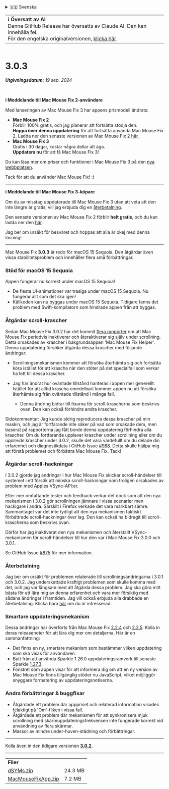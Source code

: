<details>
<summary>🇸🇪 Svenska</summary>

[🇬🇧 English (GitHub Release)](https://github.com/noah-nuebling/mac-mouse-fix/releases/tag/3.0.3)\
[🇦🇩 Català](https://redirect.macmousefix.com/?target=mmf-release&tag=3.0.3&locale=ca)\
[🇩🇪 Deutsch](https://redirect.macmousefix.com/?target=mmf-release&tag=3.0.3&locale=de)\
[🇪🇸 Español](https://redirect.macmousefix.com/?target=mmf-release&tag=3.0.3&locale=es)\
[🇫🇷 Français](https://redirect.macmousefix.com/?target=mmf-release&tag=3.0.3&locale=fr)\
[🇮🇩 Indonesia](https://redirect.macmousefix.com/?target=mmf-release&tag=3.0.3&locale=id)\
[🇮🇹 Italiano](https://redirect.macmousefix.com/?target=mmf-release&tag=3.0.3&locale=it)\
[🇭🇺 Magyar](https://redirect.macmousefix.com/?target=mmf-release&tag=3.0.3&locale=hu)\
[🇳🇱 Nederlands](https://redirect.macmousefix.com/?target=mmf-release&tag=3.0.3&locale=nl)\
[🇵🇱 Polski](https://redirect.macmousefix.com/?target=mmf-release&tag=3.0.3&locale=pl)\
[🇧🇷 Português (Brasil)](https://redirect.macmousefix.com/?target=mmf-release&tag=3.0.3&locale=pt-BR)\
[🇵🇹 Português (Portugal)](https://redirect.macmousefix.com/?target=mmf-release&tag=3.0.3&locale=pt-PT)\
[🇷🇴 Română](https://redirect.macmousefix.com/?target=mmf-release&tag=3.0.3&locale=ro)\
**🇸🇪 Svenska**\
[🇻🇳 Tiếng Việt](https://redirect.macmousefix.com/?target=mmf-release&tag=3.0.3&locale=vi)\
[🇹🇷 Türkçe](https://redirect.macmousefix.com/?target=mmf-release&tag=3.0.3&locale=tr)\
[🇨🇿 Čeština](https://redirect.macmousefix.com/?target=mmf-release&tag=3.0.3&locale=cs)\
[🇬🇷 Ελληνικά](https://redirect.macmousefix.com/?target=mmf-release&tag=3.0.3&locale=el)\
[🇷🇺 Русский](https://redirect.macmousefix.com/?target=mmf-release&tag=3.0.3&locale=ru)\
[🇺🇦 Українська](https://redirect.macmousefix.com/?target=mmf-release&tag=3.0.3&locale=uk)\
[🇮🇱 עברית](https://redirect.macmousefix.com/?target=mmf-release&tag=3.0.3&locale=he)\
[🇸🇦 العربية](https://redirect.macmousefix.com/?target=mmf-release&tag=3.0.3&locale=ar)\
[🇮🇳 हिन्दी](https://redirect.macmousefix.com/?target=mmf-release&tag=3.0.3&locale=hi)\
[🇹🇭 ไทย](https://redirect.macmousefix.com/?target=mmf-release&tag=3.0.3&locale=th)\
[🇨🇳 中文 (简体)](https://redirect.macmousefix.com/?target=mmf-release&tag=3.0.3&locale=zh-Hans)\
[🇨🇳 中文 (繁體)](https://redirect.macmousefix.com/?target=mmf-release&tag=3.0.3&locale=zh-Hant)\
[🇭🇰 中文（香港)](https://redirect.macmousefix.com/?target=mmf-release&tag=3.0.3&locale=zh-HK)\
[🇯🇵 日本語](https://redirect.macmousefix.com/?target=mmf-release&tag=3.0.3&locale=ja)\
[🇰🇷 한국어](https://redirect.macmousefix.com/?target=mmf-release&tag=3.0.3&locale=ko)\
[Help translate Mac Mouse Fix to different languages!](https://github.com/noah-nuebling/mac-mouse-fix/discussions/731)
</details>
<table align=><td>
<b>ℹ️ Översatt av AI</b><br>
Denna GitHub Release har översatts av Claude AI. Den kan innehålla fel.<br>
För den engelska originalversionen, <a href="https://github.com/noah-nuebling/mac-mouse-fix/releases/tag/3.0.3">klicka här</a>.
</td></table>

<table></table>

# 3.0.3
***Utgivningsdatum:** 19 sep. 2024*

<br>

**ℹ️ Meddelande till Mac Mouse Fix 2-användare**

Med lanseringen av Mac Mouse Fix 3 har appens prismodell ändrats:

- **Mac Mouse Fix 2**\
Förblir 100% gratis, och jag planerar att fortsätta stödja den.\
**Hoppa över denna uppdatering** för att fortsätta använda Mac Mouse Fix 2. Ladda ner den senaste versionen av Mac Mouse Fix 2 [här](https://redirect.macmousefix.com/?target=mmf2-latest&locale=sv).
- **Mac Mouse Fix 3**\
Gratis i 30 dagar, kostar några dollar att äga.\
**Uppdatera nu** för att få Mac Mouse Fix 3!

Du kan läsa mer om priser och funktioner i Mac Mouse Fix 3 på den [nya webbplatsen](https://macmousefix.com/).

Tack för att du använder Mac Mouse Fix! :)

---

**ℹ️ Meddelande till Mac Mouse Fix 3-köpare**

Om du av misstag uppdaterade till Mac Mouse Fix 3 utan att veta att den inte längre är gratis, vill jag erbjuda dig en [återbetalning](https://redirect.macmousefix.com/?target=mmf-apply-for-refund&locale=sv).

Den senaste versionen av Mac Mouse Fix 2 förblir **helt gratis**, och du kan ladda ner den [här](https://redirect.macmousefix.com/?target=mmf2-latest&locale=sv).

Jag ber om ursäkt för besväret och hoppas att alla är okej med denna lösning!

---

Mac Mouse Fix **3.0.3** är redo för macOS 15 Sequoia. Den åtgärdar även vissa stabilitetsproblem och innehåller flera små förbättringar.

### Stöd för macOS 15 Sequoia

Appen fungerar nu korrekt under macOS 15 Sequoia!

- De flesta UI-animationer var trasiga under macOS 15 Sequoia. Nu fungerar allt som det ska igen!
- Källkoden kan nu byggas under macOS 15 Sequoia. Tidigare fanns det problem med Swift-kompilatorn som hindrade appen från att byggas.

### Åtgärdar scroll-krascher

Sedan Mac Mouse Fix 3.0.2 har det kommit [flera rapporter](https://github.com/noah-nuebling/mac-mouse-fix/issues/988) om att Mac Mouse Fix periodvis inaktiverar och återaktiverar sig själv under scrollning. Detta orsakades av krascher i bakgrundsappen 'Mac Mouse Fix Helper'. Denna uppdatering försöker åtgärda dessa krascher med följande ändringar:

- Scrollningsmekanismen kommer att försöka återhämta sig och fortsätta köra istället för att krascha när den stöter på det specialfall som verkar ha lett till dessa krascher.
- Jag har ändrat hur oväntade tillstånd hanteras i appen mer generellt: Istället för att alltid krascha omedelbart kommer appen nu att försöka återhämta sig från oväntade tillstånd i många fall.

    - Denna ändring bidrar till fixarna för scroll-krascherna som beskrivs ovan. Den kan också förhindra andra krascher.

Sidokommentar: Jag kunde aldrig reproducera dessa krascher på min maskin, och jag är fortfarande inte säker på vad som orsakade dem, men baserat på rapporterna jag fått borde denna uppdatering förhindra alla krascher. Om du fortfarande upplever krascher under scrollning eller om du *upplevde* krascher under 3.0.2, skulle det vara värdefullt om du delade din erfarenhet och diagnostikdata i GitHub Issue [#988](https://github.com/noah-nuebling/mac-mouse-fix/issues/988). Detta skulle hjälpa mig att förstå problemet och förbättra Mac Mouse Fix. Tack!

### Åtgärdar scroll-hackningar

I 3.0.2 gjorde jag ändringar i hur Mac Mouse Fix skickar scroll-händelser till systemet i ett försök att minska scroll-hackningar som troligen orsakades av problem med Apples VSync-API:er.

Efter mer omfattande tester och feedback verkar det dock som att den nya mekanismen i 3.0.2 gör scrollningen jämnare i vissa scenarier men hackigare i andra. Särskilt i Firefox verkade det vara märkbart sämre.\
Sammantaget var det inte tydligt att den nya mekanismen faktiskt förbättrade scroll-hackningar över lag. Den kan också ha bidragit till scroll-krascherna som beskrivs ovan.

Därför har jag inaktiverat den nya mekanismen och återställt VSync-mekanismen för scroll-händelser till hur den var i Mac Mouse Fix 3.0.0 och 3.0.1.

Se GitHub Issue [#875](https://github.com/noah-nuebling/mac-mouse-fix/issues/875) för mer information.

### Återbetalning

Jag ber om ursäkt för problemen relaterade till scrollningsändringarna i 3.0.1 och 3.0.2. Jag underskattade kraftigt problemen som skulle komma med det, och jag var långsam med att åtgärda dessa problem. Jag ska göra mitt bästa för att lära mig av denna erfarenhet och vara mer försiktig med sådana ändringar i framtiden. Jag vill också erbjuda alla drabbade en återbetalning. Klicka bara [här](https://redirect.macmousefix.com/?target=mmf-apply-for-refund&locale=sv) om du är intresserad.

### Smartare uppdateringsmekanism

Dessa ändringar har överförts från Mac Mouse Fix [2.2.4](https://redirect.macmousefix.com/?target=mmf-release&tag=2.2.4&locale=sv) och [2.2.5](https://redirect.macmousefix.com/?target=mmf-release&tag=2.2.5&locale=sv). Kolla in deras releasenoter för att lära dig mer om detaljerna. Här är en sammanfattning:

- Det finns en ny, smartare mekanism som bestämmer vilken uppdatering som ska visas för användaren.
- Bytt från att använda Sparkle 1.26.0 uppdateringsramverk till senaste Sparkle [1.27.3](https://github.com/sparkle-project/Sparkle/releases/tag/1.27.3).
- Fönstret som appen visar för att informera dig om att en ny version av Mac Mouse Fix finns tillgänglig stöder nu JavaScript, vilket möjliggör snyggare formatering av uppdateringsnotiserna.

### Andra förbättringar & buggfixar

- Åtgärdade ett problem där apppriset och relaterad information visades felaktigt på 'Om'-fliken i vissa fall.
- Åtgärdade ett problem där mekanismen för att synkronisera mjuk scrollning med skärmuppdateringsfrekvensen inte fungerade korrekt vid användning av flera skärmar.
- Massor av mindre under-huven-städning och förbättringar.

---

Kolla även in den tidigare versionen [**3.0.2**](https://redirect.macmousefix.com/?target=mmf-release&tag=3.0.2&locale=sv).

---

<table align="start">
<tr>
    <td colspan=2>
        <b>Filer</b>
    </td>
</tr>
<tr>
    <td><a href="https://github.com/noah-nuebling/mac-mouse-fix/releases/download/3.0.3/dSYMs.zip">dSYMs.zip</a></td>
    <td>24.3 MB</td>
</tr>
<tr>
    <td><a href="https://github.com/noah-nuebling/mac-mouse-fix/releases/download/3.0.3/MacMouseFixApp.zip">MacMouseFixApp.zip</a></td>
    <td>7.2 MB</td>
</tr>
</table>